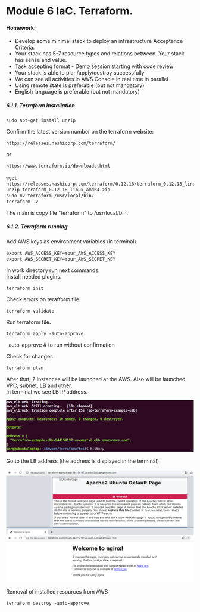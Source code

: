 # Module 6 IaC. Terraform.

#### Homework: 
* Develop some minimal stack to deploy an infrastructure 
Acceptance Criteria:
* Your stack has 5-7 resource types and relations between. Your stack has sense and value.
* Task accepting format - Demo session starting with code review
* Your stack is able to plan/apply/destroy successfully
* We can see all activities in AWS Console in real time in parallel
* Using remote state is preferable (but not mandatory)
* English language is preferable (but not mandatory)


##### 6.1.1. Terraform installation.

    sudo apt-get install unzip

Confirm the latest version number on the terraform website: <br>

    https://releases.hashicorp.com/terraform/

or <br>

    https://www.terraform.io/downloads.html

    wget https://releases.hashicorp.com/terraform/0.12.18/terraform_0.12.18_linux_amd64.zip
    unzip terraform_0.12.18_linux_amd64.zip
    sudo mv terraform /usr/local/bin/
    terraform -v

The main is copy file "terraform" to /usr/local/bin.

##### 6.1.2. Terraform running.

Add AWS keys as environment variables (in terminal).

    export AWS_ACCESS_KEY=Your_AWS_ACCESS_KEY
    export AWS_SECRET_KEY=Your_AWS_SECRET_KEY

In work directory run next commands: <br>
Install needed plugins.

    terraform init

Check errors on terafform file.

    terraform validate

Run terraform file.

    terraform apply -auto-approve

-auto-approve # to run without confirmation <br>

Check for changes

    terraform plan

After that, 2 Instances will be launched at the AWS. Also will be launched VPC, subnet, LB and other. <br>
In terminal we see LB IP address.

![something going wrong](./images/image6.1.1.PNG)

Go to the LB address (the address is displayed in the terminal)

![something going wrong](./images/image6.1.2.PNG)

Removal of installed resources from AWS

    terraform destroy -auto-approve
